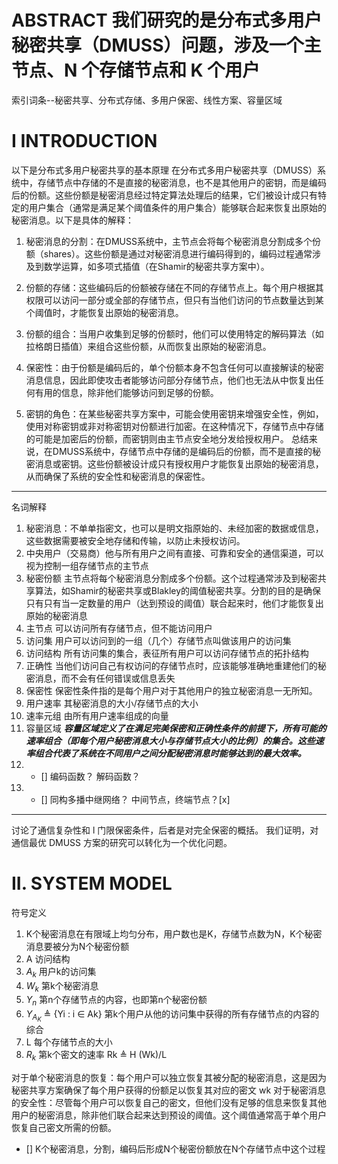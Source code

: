 # ABSTRACT 我们研究的是分布式多用户秘密共享（DMUSS）问题，涉及一个主节点、N 个存储节点和 K 个用户
索引词条--秘密共享、分布式存储、多用户保密、线性方案、容量区域
# I INTRODUCTION
以下是分布式多用户秘密共享的基本原理
在分布式多用户秘密共享（DMUSS）系统中，存储节点中存储的不是直接的秘密消息，也不是其他用户的密钥，而是编码后的份额。这些份额是秘密消息经过特定算法处理后的结果，它们被设计成只有特定的用户集合（通常是满足某个阈值条件的用户集合）能够联合起来恢复出原始的秘密消息。以下是具体的解释：

1. 秘密消息的分割：在DMUSS系统中，主节点会将每个秘密消息分割成多个份额（shares）。这些份额是通过对秘密消息进行编码得到的，编码过程通常涉及到数学运算，如多项式插值（在Shamir的秘密共享方案中）。

2. 份额的存储：这些编码后的份额被存储在不同的存储节点上。每个用户根据其权限可以访问一部分或全部的存储节点，但只有当他们访问的节点数量达到某个阈值时，才能恢复出原始的秘密消息。

3. 份额的组合：当用户收集到足够的份额时，他们可以使用特定的解码算法（如拉格朗日插值）来组合这些份额，从而恢复出原始的秘密消息。

4. 保密性：由于份额是编码后的，单个份额本身不包含任何可以直接解读的秘密消息信息，因此即使攻击者能够访问部分存储节点，他们也无法从中恢复出任何有用的信息，除非他们能够访问到足够的份额。

5. 密钥的角色：在某些秘密共享方案中，可能会使用密钥来增强安全性，例如，使用对称密钥或非对称密钥对份额进行加密。在这种情况下，存储节点中存储的可能是加密后的份额，而密钥则由主节点安全地分发给授权用户。
总结来说，在DMUSS系统中，存储节点中存储的是编码后的份额，而不是直接的秘密消息或密钥。这些份额被设计成只有授权用户才能恢复出原始的秘密消息，从而确保了系统的安全性和秘密消息的保密性。
---
名词解释
1. 秘密消息：不单单指密文，也可以是明文指原始的、未经加密的数据或信息，这些数据需要被安全地存储和传输，以防止未授权访问。
2. 中央用户（交易商）他与所有用户之间有直接、可靠和安全的通信渠道，可以视为控制一组存储节点的主节点
3. 秘密份额 主节点将每个秘密消息分割成多个份额。这个过程通常涉及到秘密共享算法，如Shamir的秘密共享或Blakley的阈值秘密共享。分割的目的是确保只有只有当一定数量的用户（达到预设的阈值）联合起来时，他们才能恢复出原始的秘密消息
4. 主节点 可以访问所有存储节点，但不能访问用户
5. 访问集 用户可以访问到的一组（几个）存储节点叫做该用户的访问集
6. 访问结构 所有访问集的集合，表征所有用户可以访问存储节点的拓扑结构
7. 正确性 当他们访问自己有权访问的存储节点时，应该能够准确地重建他们的秘密消息，而不会有任何错误或信息丢失
8. 保密性 保密性条件指的是每个用户对于其他用户的独立秘密消息一无所知。
9. 用户速率 其秘密消息的大小/存储节点的大小
10. 速率元组 由所有用户速率组成的向量
11. 容量区域 **_容量区域定义了在满足完美保密和正确性条件的前提下，所有可能的速率组合（即每个用户秘密消息大小与存储节点大小的比例）的集合。这些速率组合代表了系统在不同用户之间分配秘密消息时能够达到的最大效率。_**
12. - [] 编码函数？ 解码函数？
13. - [] 同构多播中继网络？ 中间节点，终端节点？[x]
---
讨论了通信复杂性和 l 门限保密条件，后者是对完全保密的概括。
我们证明，对通信最优 DMUSS 方案的研究可以转化为一个优化问题。

# II. SYSTEM MODEL
符号定义
1. K个秘密消息在有限域上均匀分布，用户数也是K，存储节点数为N，K个秘密消息要被分为N个秘密份额
2. A 访问结构
3. $A_k$ 用户k的访问集
4. $W_k$ 第k个秘密消息
5. $Y_n$ 第n个存储节点的内容，也即第n个秘密份额
6. $Y_A_K$ ≜ {Yi : i ∈ Ak} 第k个用户从他的访问集中获得的所有存储节点的内容的综合
7. L 每个存储节点的大小
8. $R_k$ 第k个密文的速率 Rk ≜ H (Wk)/L

对于单个秘密消息的恢复：每个用户可以独立恢复其被分配的秘密消息，这是因为秘密共享方案确保了每个用户获得的份额足以恢复其对应的密文 wk
对于秘密消息的安全性：尽管每个用户可以恢复自己的密文，但他们没有足够的信息来恢复其他用户的秘密消息，除非他们联合起来达到预设的阈值。这个阈值通常高于单个用户恢复自己密文所需的份额。
 - [] K个秘密消息，分割，编码后形成N个秘密份额放在N个存储节点中这个过程
